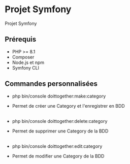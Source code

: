 # Projet Symfony

Projet Symfony

## Prérequis
- PHP >= 8.1
- Composer
- Node.js et npm
- Symfony CLI

## Commandes personnalisées
- php bin/console doittogether:make:category
- Permet de créer une Category et l'enregistrer en BDD <br><br>

- php bin/console doittogether:delete:category
- Permet de supprimer une Category de la BDD <br><br>

- php bin/console doittogether:edit:category
- Permet de modifier une Category de la BDD <br><br>
